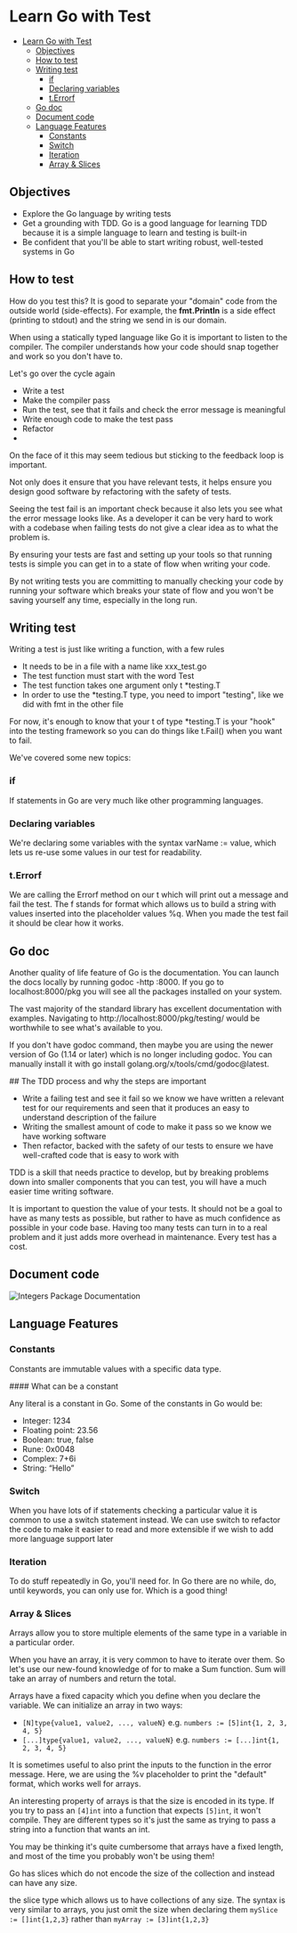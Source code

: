 # Learn Go with Test

- [Learn Go with Test](#learn-go-with-test)
  - [Objectives](#objectives)
  - [How to test](#how-to-test)
  - [Writing test](#writing-test)
    - [if](#if)
    - [Declaring variables](#declaring-variables)
    - [t.Errorf](#terrorf)
  - [Go doc](#go-doc)
  - [Document code](#document-code)
  - [Language Features](#language-features)
    - [Constants](#constants)
    - [Switch](#switch)
    - [Iteration](#iteration)
    - [Array & Slices](#array--slices)

## Objectives

- Explore the Go language by writing tests
- Get a grounding with TDD. Go is a good language for learning TDD because it is a simple language to learn and testing is built-in
- Be confident that you'll be able to start writing robust, well-tested systems in Go

## How to test

How do you test this? It is good to separate your "domain" code from the outside world (side-effects). For example, the **fmt.Println** is a side effect (printing to stdout) and the string we send in is our domain.

When using a statically typed language like Go it is important to listen to the compiler. The compiler understands how your code should snap together and work so you don't have to.

Let's go over the cycle again

- Write a test
- Make the compiler pass
- Run the test, see that it fails and check the error message is meaningful
- Write enough code to make the test pass
- Refactor
- 
On the face of it this may seem tedious but sticking to the feedback loop is important.

Not only does it ensure that you have relevant tests, it helps ensure you design good software by refactoring with the safety of tests.

Seeing the test fail is an important check because it also lets you see what the error message looks like. As a developer it can be very hard to work with a codebase when failing tests do not give a clear idea as to what the problem is.

By ensuring your tests are fast and setting up your tools so that running tests is simple you can get in to a state of flow when writing your code.

By not writing tests you are committing to manually checking your code by running your software which breaks your state of flow and you won't be saving yourself any time, especially in the long run.

## Writing test

Writing a test is just like writing a function, with a few rules

- It needs to be in a file with a name like xxx_test.go
- The test function must start with the word Test
- The test function takes one argument only t \*testing.T
- In order to use the \*testing.T type, you need to import "testing", like we did with fmt in the other file

For now, it's enough to know that your t of type \*testing.T is your "hook" into the testing framework so you can do things like t.Fail() when you want to fail.

We've covered some new topics:

### if

If statements in Go are very much like other programming languages.

### Declaring variables

We're declaring some variables with the syntax varName := value, which lets us re-use some values in our test for readability.

### t.Errorf

We are calling the Errorf method on our t which will print out a message and fail the test. The f stands for format which allows us to build a string with values inserted into the placeholder values %q. When you made the test fail it should be clear how it works.

## Go doc

Another quality of life feature of Go is the documentation. You can launch the docs locally by running godoc -http :8000. If you go to localhost:8000/pkg you will see all the packages installed on your system.

The vast majority of the standard library has excellent documentation with examples. Navigating to http://localhost:8000/pkg/testing/ would be worthwhile to see what's available to you.

If you don't have godoc command, then maybe you are using the newer version of Go (1.14 or later) which is no longer including godoc. You can manually install it with go install golang.org/x/tools/cmd/godoc@latest.

## The TDD process and why the steps are important

- Write a failing test and see it fail so we know we have written a relevant test for our requirements and seen that it produces an easy to understand description of the failure
- Writing the smallest amount of code to make it pass so we know we have working software
- Then refactor, backed with the safety of our tests to ensure we have well-crafted code that is easy to work with

TDD is a skill that needs practice to develop, but by breaking problems down into smaller components that you can test, you will have a much easier time writing software.

It is important to question the value of your tests. It should not be a goal to have as many tests as possible, but rather to have as much confidence as possible in your code base. Having too many tests can turn in to a real problem and it just adds more overhead in maintenance. Every test has a cost.

## Document code

![Integers Package Documentation](assets/package_integers.png)

## Language Features

### Constants

Constants are immutable values with a specific data type.

#### What can be a constant

Any literal is a constant in Go. Some of the constants in Go would be:

- Integer: 1234
- Floating point: 23.56
- Boolean: true, false
- Rune: 0x0048
- Complex: 7+6i
- String: “Hello”

### Switch

When you have lots of if statements checking a particular value it is common to use a switch statement instead. We can use switch to refactor the code to make it easier to read and more extensible if we wish to add more language support later

### Iteration

To do stuff repeatedly in Go, you'll need for. In Go there are no while, do, until keywords, you can only use for. Which is a good thing!

### Array & Slices

Arrays allow you to store multiple elements of the same type in a variable in a particular order.

When you have an array, it is very common to have to iterate over them. So let's use our new-found knowledge of for to make a Sum function. Sum will take an array of numbers and return the total.

Arrays have a fixed capacity which you define when you declare the variable. We can initialize an array in two ways:

- `[N]type{value1, value2, ..., valueN}` e.g. `numbers := [5]int{1, 2, 3, 4, 5}`
- `[...]type{value1, value2, ..., valueN}` e.g. `numbers := [...]int{1, 2, 3, 4, 5}`

It is sometimes useful to also print the inputs to the function in the error message. Here, we are using the %v placeholder to print the "default" format, which works well for arrays.

An interesting property of arrays is that the size is encoded in its type. If you try to pass an `[4]int` into a function that expects `[5]int`, it won't compile. They are different types so it's just the same as trying to pass a string into a function that wants an int.

You may be thinking it's quite cumbersome that arrays have a fixed length, and most of the time you probably won't be using them!

Go has slices which do not encode the size of the collection and instead can have any size.

the slice type which allows us to have collections of any size. The syntax is very similar to arrays, you just omit the size when declaring them
`mySlice := []int{1,2,3}` rather than `myArray := [3]int{1,2,3}`

